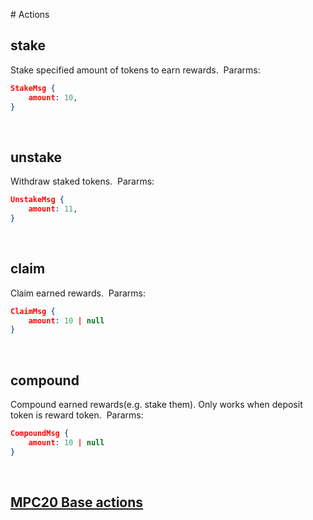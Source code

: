​# Actions
​
## stake
Stake specified amount of tokens to earn rewards.
​
Pararms: 
```json
StakeMsg {
    amount: 10,
}
```
​
## unstake
Withdraw staked tokens.
​
Pararms: 
```json
UnstakeMsg {
    amount: 11,
}
```
​
## claim
Claim earned rewards.
​
Pararms: 
```json
ClaimMsg {
    amount: 10 | null
}
```
​
## compound
Compound earned rewards(e.g. stake them).
Only works when deposit token is reward token.
​
Pararms: 
```json
CompoundMsg {
    amount: 10 | null
}
```
​
## [MPC20 Base actions](https://github.com/partisiablockchainapplications/CoreContracts/blob/master/contracts/mpc20/README.md)